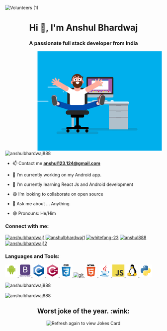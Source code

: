 ![Volunteers (1)](https://user-images.githubusercontent.com/77485368/127382984-38a862ad-16eb-4d99-b51c-f293dc3dadb5.png)



<h1 align="center">Hi 👋, I'm Anshul Bhardwaj</h1>
<h3 align="center">A passionate full stack developer from India</h3>
 <img align="right" alt="GIF" src="https://github.com/Anshulbhardwaj888/Anshulbhardwaj888/blob/main/coding.gif" width="400" height="320" />

<p align="left"> <img src="https://komarev.com/ghpvc/?username=anshulbhardwaj888&label=Profile%20views&color=0e75b6&style=flat" alt="anshulbhardwaj888" /> </p>

- 📫 Contact me **anshul123.124@gmail.com**

- 🔭 I’m currently working on my Android app.
- 🌱 I’m currently learning React Js and Android development
- 😄 I’m looking to collaborate on open source
- 💬 Ask me about ... Anything
- 😄 Pronouns: He/Him


<h3 align="left">Connect with me:</h3>
<p align="left">
<a href="https://linkedin.com/in/anshulbhardwaj1" target="blank"><img align="center" src="https://raw.githubusercontent.com/rahuldkjain/github-profile-readme-generator/master/src/images/icons/Social/linked-in-alt.svg" alt="anshulbhardwaj1" height="30" width="40" /></a>
<a href="https://www.hackerrank.com/anshulbhardwaj1" target="blank"><img align="center" src="https://raw.githubusercontent.com/rahuldkjain/github-profile-readme-generator/master/src/images/icons/Social/hackerrank.svg" alt="anshulbhardwaj1" height="30" width="40" /></a>
<a href="https://codeforces.com/profile/whitefang-23" target="blank"><img align="center" src="https://cdn.jsdelivr.net/npm/simple-icons@3.0.1/icons/codeforces.svg" alt="whitefang-23" height="30" width="40" /></a>
<a href="https://www.leetcode.com/anshul888" target="blank"><img align="center" src="https://raw.githubusercontent.com/rahuldkjain/github-profile-readme-generator/master/src/images/icons/Social/leet-code.svg" alt="anshul888" height="30" width="40" /></a>
<a href="https://auth.geeksforgeeks.org/user/anshulbhardwaj12" target="blank"><img align="center" src="https://raw.githubusercontent.com/rahuldkjain/github-profile-readme-generator/master/src/images/icons/Social/geeks-for-geeks.svg" alt="anshulbhardwaj12" height="30" width="40" /></a>
</p>
<h3 align="left">Languages and Tools:</h3>
<p align="left"> <a href="https://developer.android.com" target="_blank"> <img src="https://raw.githubusercontent.com/devicons/devicon/master/icons/android/android-original-wordmark.svg" alt="android" width="40" height="40"/> </a> <a href="https://getbootstrap.com" target="_blank"> <img src="https://raw.githubusercontent.com/devicons/devicon/master/icons/bootstrap/bootstrap-plain-wordmark.svg" alt="bootstrap" width="40" height="40"/> </a> <a href="https://www.cprogramming.com/" target="_blank"> <img src="https://raw.githubusercontent.com/devicons/devicon/master/icons/c/c-original.svg" alt="c" width="40" height="40"/> </a> <a href="https://www.w3schools.com/cpp/" target="_blank"> <img src="https://raw.githubusercontent.com/devicons/devicon/master/icons/cplusplus/cplusplus-original.svg" alt="cplusplus" width="40" height="40"/> </a> <a href="https://www.w3schools.com/css/" target="_blank"> <img src="https://raw.githubusercontent.com/devicons/devicon/master/icons/css3/css3-original-wordmark.svg" alt="css3" width="40" height="40"/> </a> <a href="https://git-scm.com/" target="_blank"> <img src="https://www.vectorlogo.zone/logos/git-scm/git-scm-icon.svg" alt="git" width="40" height="40"/> </a> <a href="https://www.w3.org/html/" target="_blank"> <img src="https://raw.githubusercontent.com/devicons/devicon/master/icons/html5/html5-original-wordmark.svg" alt="html5" width="40" height="40"/> </a> <a href="https://www.java.com" target="_blank"> <img src="https://raw.githubusercontent.com/devicons/devicon/master/icons/java/java-original.svg" alt="java" width="40" height="40"/> </a> <a href="https://developer.mozilla.org/en-US/docs/Web/JavaScript" target="_blank"> <img src="https://raw.githubusercontent.com/devicons/devicon/master/icons/javascript/javascript-original.svg" alt="javascript" width="40" height="40"/> </a> <a href="https://www.linux.org/" target="_blank"> <img src="https://raw.githubusercontent.com/devicons/devicon/master/icons/linux/linux-original.svg" alt="linux" width="40" height="40"/> </a> <a href="https://www.python.org" target="_blank"> <img src="https://raw.githubusercontent.com/devicons/devicon/master/icons/python/python-original.svg" alt="python" width="40" height="40"/> </a> </p>

<p><img align="center" src="https://github-readme-stats.vercel.app/api/top-langs?username=anshulbhardwaj888&show_icons=true&locale=en&layout=compact" alt="anshulbhardwaj888" /></p>

<p><img align="center" src="https://github-readme-streak-stats.herokuapp.com/?user=anshulbhardwaj888&" alt="anshulbhardwaj888" /></p>


<h2 align="center">Worst joke of the year. :wink:</h2>
<p align="center">
<img src="https://readme-jokes.vercel.app/api" alt="Refresh again to view Jokes Card" />
</p>

